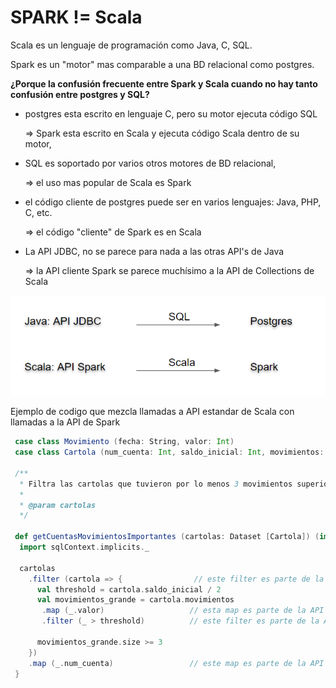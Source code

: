 # SPARK != Scala



Scala es un lenguaje de programación como Java, C, SQL.

Spark es un "motor" mas comparable a una BD relacional como postgres.



**¿Porque la confusión frecuente entre Spark y Scala cuando no hay tanto confusión entre postgres y SQL?**

- postgres esta escrito en lenguaje C, pero su motor ejecuta código SQL

  => Spark esta escrito en Scala y ejecuta código Scala dentro de su motor,

- SQL es soportado por varios otros motores de BD relacional,

  => el uso mas popular de Scala es Spark

- el código cliente de postgres puede ser en varios lenguajes: Java, PHP, C, etc.

  => el código "cliente" de Spark es en Scala

- La API JDBC, no se parece para nada a las otras API's de Java

  => la API cliente Spark se parece muchísimo a la API de Collections de Scala


![](spark_vs_postgres.png)

Ejemplo de codigo que mezcla llamadas a API estandar de Scala con llamadas a la API de Spark

```Scala
 case class Movimiento (fecha: String, valor: Int)
 case class Cartola (num_cuenta: Int, saldo_inicial: Int, movimientos: Array [Movimiento])

 /**
  * Filtra las cartolas que tuvieron por lo menos 3 movimientos superior a 50% del saldo inicial
  *
  * @param cartolas 
  */

 def getCuentasMovimientosImportantes (cartolas: Dataset [Cartola]) (implicit sqlContext: SQLContext): Dataset [Int] = {
  import sqlContext.implicits._

  cartolas
    .filter (cartola => {                // este filter es parte de la API de Spark
      val threshold = cartola.saldo_inicial / 2
      val movimientos_grande = cartola.movimientos
       .map (_.valor)                   // esta map es parte de la API estandar de Scala 
       .filter (_ > threshold)          // este filter es parte de la API estandar de Scala
 
      movimientos_grande.size >= 3
    })
    .map (_.num_cuenta)                 // este map es parte de la API de Spark
 }
```

